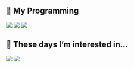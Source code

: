 
<!--
**rantadibot/rantadibot** is a ✨ _special_ ✨ repository because its `README.md` (this file) appears on your GitHub profile.

Here are some ideas to get you started:

-->
<h2> 🤔 My Programming</h2>
<div>
<img src='https://img.shields.io/badge/-HTML5-F05032?style=for-the-badge&logo=html5&logoColor=ffffff'>
<img src='https://img.shields.io/badge/-CSS3-007ACC?style=for-the-badge&logo=css3'>
<img src='https://img.shields.io/badge/-JavaScript-007ACC?style=for-the-badge&logo=javascript'>
</div>

<h2> 🌱 These days I’m interested in...</h2>
<div>
<img src='https://img.shields.io/badge/-TypeScript-007ACC?style=for-the-badge&logo=typescript'>
<img src='https://img.shields.io/badge/-Python-007ACC?style=for-the-badge&logo=python'>

</div>  

